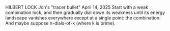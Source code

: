 HILBERT LOCK
Jon's "tracer bullet" April 14, 2025
Start with a weak combination lock, and then gradually
dial down its weakness until its energy landscape vanishes
everywhere except at a single point: the combination.
And maybe suppose n-dials-of-k (where k is prime).
